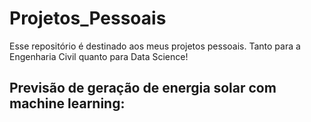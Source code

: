 # Projetos_Pessoais

Esse repositório é destinado aos meus projetos pessoais. Tanto para a Engenharia Civil quanto para Data Science!

## Previsão de geração de energia solar com machine learning: 

